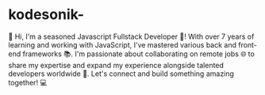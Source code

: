 # kodesonik-
👋 Hi, I'm a seasoned Javascript Fullstack Developer 🚀! With over 7 years of learning and working with JavaScript, I've mastered various back and front-end frameworks 📚. I'm passionate about collaborating on remote jobs 🌐 to share my expertise and expand my experience alongside talented developers worldwide 🌟. Let's connect and build something amazing together! 💻
